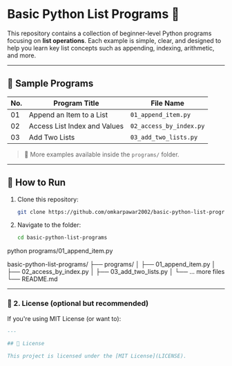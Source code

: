 # Basic Python List Programs 🐍

This repository contains a collection of beginner-level Python programs focusing on **list operations**. Each example is simple, clear, and designed to help you learn key list concepts such as appending, indexing, arithmetic, and more.

---

## 🧾 Sample Programs

| No. | Program Title                          | File Name                  |
|-----|----------------------------------------|----------------------------|
| 01  | Append an Item to a List               | `01_append_item.py`        |
| 02  | Access List Index and Values           | `02_access_by_index.py`    |
| 03  | Add Two Lists                          | `03_add_two_lists.py`      |

> 🔽 More examples available inside the `programs/` folder.

---

## 🚀 How to Run

1. Clone this repository:
   ```bash
   git clone https://github.com/omkarpawar2002/basic-python-list-programs.git

2. Navigate to the folder:
   ```bash
   cd basic-python-list-programs

python programs/01_append_item.py

basic-python-list-programs/
├── programs/
│   ├── 01_append_item.py
│   ├── 02_access_by_index.py
│   ├── 03_add_two_lists.py
│   └── ... more files
└── README.md



---

### 📜 2. License (optional but recommended)

If you're using MIT License (or want to):

```markdown
---

## 📜 License

This project is licensed under the [MIT License](LICENSE).



